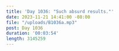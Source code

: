 ```yaml
---
title: 'Day 1036: "Such absurd results."'
date: 2023-11-21 14:41:00 -08:00
file: "/uploads/B1036a.mp3"
post: Day 1036
duration: '00:03:54'
length: 3145259
---
```


